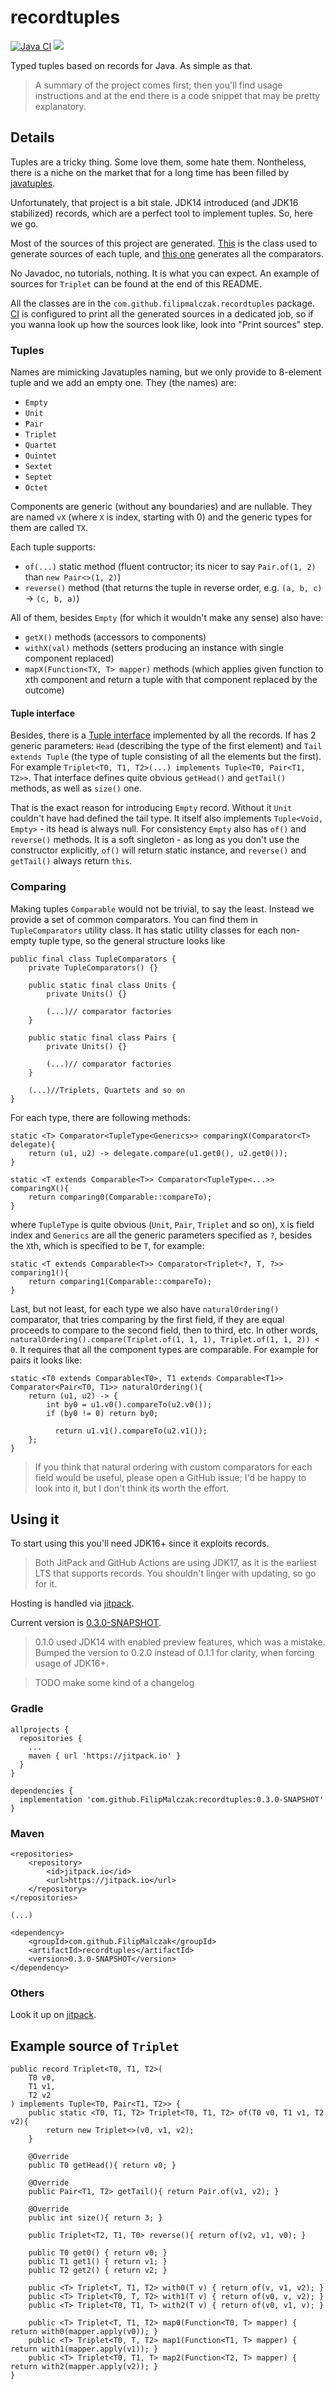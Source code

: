 # recordtuples

[![Java CI](https://github.com/FilipMalczak/recordtuples/actions/workflows/ci.yaml/badge.svg)](https://github.com/FilipMalczak/recordtuples/actions/workflows/ci.yaml)
[![](https://jitpack.io/v/FilipMalczak/recordtuples.svg)](https://jitpack.io/#FilipMalczak/recordtuples)

Typed tuples based on records for Java. As simple as that.

> A summary of the project comes first; then you'll find usage instructions and at the end there is a code snippet that
> may be pretty explanatory. 

## Details

Tuples are a tricky thing. Some love them, some hate them. Nontheless, there is a niche on the market that for a long
time has been filled by [javatuples](https://github.com/javatuples/javatuples).

Unfortunately, that project is a bit stale. JDK14 introduced (and JDK16 stabilized) records, which are a perfect tool to implement tuples.
So, here we go.

Most of the sources of this project are generated. [This](buildSrc/src/main/groovy/com/filipmalczak/recordtuples/TupleSource.groovy) 
is the class used to generate sources of each tuple, and 
[this one](buildSrc/src/main/groovy/com/filipmalczak/recordtuples/ComparatorsSource.groovy)
generates all the comparators.

No Javadoc, no tutorials, nothing. It is what you can expect. An example of sources for `Triplet` can be found at the end
of this README.

All the classes are in the `com.github.filipmalczak.recordtuples` package. 
[CI](https://github.com/FilipMalczak/recordtuples/actions) is configured to print all the generated sources in a dedicated
job, so if you wanna look up how the sources look like, look into "Print sources" step.

### Tuples

Names are mimicking Javatuples naming, but we only provide to 8-element tuple and we add an empty one. They (the names) are:
- `Empty` 
- `Unit`
- `Pair`
- `Triplet`
- `Quartet`
- `Quintet`
- `Sextet`
- `Septet`
- `Octet`

Components are generic (without any boundaries) and are nullable. They are named `vX` (where `X` is index, starting with 0) 
and the generic types for them are called `TX`.

Each tuple supports:
- `of(...)` static method (fluent contructor; its nicer to say `Pair.of(1, 2)` than `new Pair<>(1, 2)`)
- `reverse()` method (that returns the tuple in reverse order, e.g. `(a, b, c)` → `(c, b, a)`)

All of them, besides `Empty` (for which it wouldn't make any sense) also have:
- `getX()` methods (accessors to components)
- `withX(val)` methods (setters producing an instance with single component replaced)
- `mapX(Function<TX, T> mapper)` methods (which applies given function to xth component and return a tuple with that component
  replaced by the outcome)

#### Tuple interface

Besides, there is a [Tuple interface](src/main/java/com/github/filipmalczak/recordtuples/Tuple.java) implemented by all 
the records. If has 2 generic parameters: `Head` (describing the type of the first element) and `Tail extends Tuple` (the type of
tuple consisting of all the elements but the first). For example `Triplet<T0, T1, T2>(...) implements Tuple<T0, Pair<T1, T2>>`.
That interface defines quite obvious `getHead()` and `getTail()` methods, as well as `size()` one.

That is the exact reason for introducing `Empty` record. Without it `Unit` couldn't have had defined the tail type. It 
itself also implements `Tuple<Void, Empty>` - its head is always null. For consistency `Empty` also has `of()` and `reverse()`
methods. It is a soft singleton - as long as you don't use the constructor explicitly, `of()` will return static instance,
and `reverse()` and `getTail()` always return `this`.

### Comparing

Making tuples `Comparable` would not be trivial, to say the least. Instead we provide a set of common comparators. 
You can find them in `TupleComparators` utility class. It has static utility classes for each non-empty tuple type, so the
general structure looks like

    public final class TupleComparators {
        private TupleComparators() {}
    
        public static final class Units {
            private Units() {}
    
            (...)// comparator factories
        }

        public static final class Pairs {
            private Units() {}
    
            (...)// comparator factories
        }

        (...)//Triplets, Quartets and so on
    }

For each type, there are following methods:

    static <T> Comparator<TupleType<Generics>> comparingX(Comparator<T> delegate){
        return (u1, u2) -> delegate.compare(u1.get0(), u2.get0());
    }
    
    static <T extends Comparable<T>> Comparator<TupleType<...>> comparingX(){
        return comparing0(Comparable::compareTo);
    }

where `TupleType` is quite obvious (`Unit`, `Pair`, `Triplet` and so on), `X` is field index and `Generics` are all the 
generic parameters specified as `?`, besides the `X`th, which is specified to be `T`, for example:

    static <T extends Comparable<T>> Comparator<Triplet<?, T, ?>> comparing1(){
        return comparing1(Comparable::compareTo);
    }

Last, but not least, for each type we also have `naturalOrdering()` comparator, that tries comparing by the first field,
if they are equal proceeds to compare to the second field, then to third, etc. 
In other words, `naturalOrdering().compare(Triplet.of(1, 1, 1), Triplet.of(1, 1, 2)) < 0`. It requires that all the
component types are comparable. For example for pairs it looks like:

    static <T0 extends Comparable<T0>, T1 extends Comparable<T1>> Comparator<Pair<T0, T1>> naturalOrdering(){
        return (u1, u2) -> {
            int by0 = u1.v0().compareTo(u2.v0());
            if (by0 != 0) return by0;
    
              return u1.v1().compareTo(u2.v1());
        };
    }

> If you think that natural ordering with custom comparators for each field would be useful, please open a GitHub issue;
> I'd be happy to look into it, but I don't think its worth the effort.

## Using it

To start using this you'll need JDK16+ since it exploits records.

> Both JitPack and GitHub Actions are using JDK17, as it is the earliest LTS that supports records. You shouldn't
> linger with updating, so go for it.

Hosting is handled via [jitpack](https://jitpack.io/#FilipMalczak/recordtuples).

Current version is [0.3.0-SNAPSHOT](https://github.com/FilipMalczak/recordtuples/tree/0.3.0).

> 0.1.0 used JDK14 with enabled preview features, which was a mistake. Bumped the version to 0.2.0 instead of 0.1.1 for
> clarity, when forcing usage of JDK16+.

> TODO make some kind of a changelog

### Gradle

    allprojects {
      repositories {
        ...
        maven { url 'https://jitpack.io' }
      }
    }
    
    dependencies {
      implementation 'com.github.FilipMalczak:recordtuples:0.3.0-SNAPSHOT'
    }

### Maven

    <repositories>
		<repository>
		    <id>jitpack.io</id>
		    <url>https://jitpack.io</url>
		</repository>
	</repositories>
    
    (...)
    
    <dependency>
	    <groupId>com.github.FilipMalczak</groupId>
	    <artifactId>recordtuples</artifactId>
	    <version>0.3.0-SNAPSHOT</version>
	</dependency>

### Others

Look it up on [jitpack](https://jitpack.io/#FilipMalczak/recordtuples).

## Example source of `Triplet`

    public record Triplet<T0, T1, T2>(
        T0 v0,
        T1 v1,
        T2 v2
    ) implements Tuple<T0, Pair<T1, T2>> {
        public static <T0, T1, T2> Triplet<T0, T1, T2> of(T0 v0, T1 v1, T2 v2){
            return new Triplet<>(v0, v1, v2);
        }
    
        @Override
        public T0 getHead(){ return v0; }
        
        @Override
        public Pair<T1, T2> getTail(){ return Pair.of(v1, v2); }
    
        @Override
        public int size(){ return 3; }
        
        public Triplet<T2, T1, T0> reverse(){ return of(v2, v1, v0); }
    
        public T0 get0() { return v0; }
        public T1 get1() { return v1; }
        public T2 get2() { return v2; }
    
        public <T> Triplet<T, T1, T2> with0(T v) { return of(v, v1, v2); }
        public <T> Triplet<T0, T, T2> with1(T v) { return of(v0, v, v2); }
        public <T> Triplet<T0, T1, T> with2(T v) { return of(v0, v1, v); }
    
        public <T> Triplet<T, T1, T2> map0(Function<T0, T> mapper) { return with0(mapper.apply(v0)); }
        public <T> Triplet<T0, T, T2> map1(Function<T1, T> mapper) { return with1(mapper.apply(v1)); }
        public <T> Triplet<T0, T1, T> map2(Function<T2, T> mapper) { return with2(mapper.apply(v2)); }
    }
